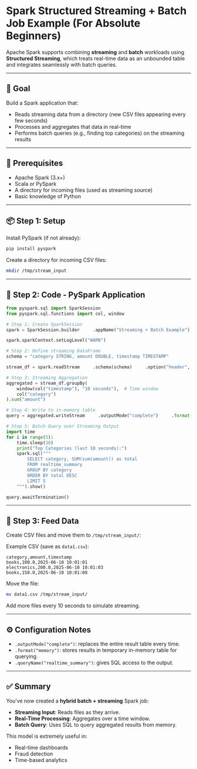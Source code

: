 
# Spark Structured Streaming + Batch Job Example (For Absolute Beginners)

Apache Spark supports combining **streaming** and **batch** workloads using **Structured Streaming**, which treats real-time data as an unbounded table and integrates seamlessly with batch queries.

---

## 🎯 Goal

Build a Spark application that:
- Reads streaming data from a directory (new CSV files appearing every few seconds)
- Processes and aggregates that data in real-time
- Performs batch queries (e.g., finding top categories) on the streaming results

---

## 🧰 Prerequisites

- Apache Spark (3.x+)
- Scala or PySpark
- A directory for incoming files (used as streaming source)
- Basic knowledge of Python

---

## 📦 Step 1: Setup

Install PySpark (if not already):

```bash
pip install pyspark
```

Create a directory for incoming CSV files:

```bash
mkdir /tmp/stream_input
```

---

## 📑 Step 2: Code - PySpark Application

```python
from pyspark.sql import SparkSession
from pyspark.sql.functions import col, window

# Step 1: Create SparkSession
spark = SparkSession.builder     .appName("Streaming + Batch Example")     .master("local[*]")     .getOrCreate()

spark.sparkContext.setLogLevel("WARN")

# Step 2: Define streaming DataFrame
schema = "category STRING, amount DOUBLE, timestamp TIMESTAMP"

stream_df = spark.readStream     .schema(schema)     .option("header", "true")     .csv("/tmp/stream_input")  # Directory to watch

# Step 3: Streaming Aggregation
aggregated = stream_df.groupBy(
    window(col("timestamp"), "10 seconds"),  # Time window
    col("category")
).sum("amount")

# Step 4: Write to in-memory table
query = aggregated.writeStream     .outputMode("complete")     .format("memory")     .queryName("realtime_summary")     .start()

# Step 5: Batch Query over Streaming Output
import time
for i in range(5):
    time.sleep(10)
    print("Top Categories (last 10 seconds):")
    spark.sql("""
        SELECT category, SUM(sum(amount)) as total
        FROM realtime_summary
        GROUP BY category
        ORDER BY total DESC
        LIMIT 5
    """).show()

query.awaitTermination()
```

---

## 🧪 Step 3: Feed Data

Create CSV files and move them to `/tmp/stream_input/`:

Example CSV (save as `data1.csv`):
```csv
category,amount,timestamp
books,100.0,2025-06-10 10:01:01
electronics,200.0,2025-06-10 10:01:03
books,150.0,2025-06-10 10:01:08
```

Move the file:
```bash
mv data1.csv /tmp/stream_input/
```

Add more files every 10 seconds to simulate streaming.

---

## ⚙️ Configuration Notes

- `.outputMode("complete")`: replaces the entire result table every time.
- `.format("memory")`: stores results in temporary in-memory table for querying.
- `.queryName("realtime_summary")`: gives SQL access to the output.

---

## ✅ Summary

You’ve now created a **hybrid batch + streaming** Spark job:
- **Streaming Input**: Reads files as they arrive.
- **Real-Time Processing**: Aggregates over a time window.
- **Batch Query**: Uses SQL to query aggregated results from memory.

This model is extremely useful in:
- Real-time dashboards
- Fraud detection
- Time-based analytics
